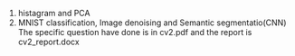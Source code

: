 1. histagram and PCA
2. MNIST classification, Image denoising and Semantic segmentatio(CNN)
The specific question have done is in cv2.pdf and the report is cv2_report.docx
